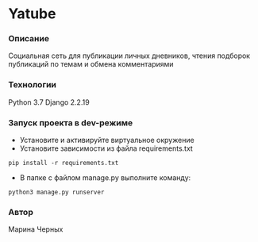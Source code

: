 # Yatube
### Описание
Социальная сеть для публикации личных дневников, чтения подборок публикаций по темам и обмена комментариями
### Технологии
Python 3.7
Django 2.2.19
### Запуск проекта в dev-режиме
- Установите и активируйте виртуальное окружение
- Установите зависимости из файла requirements.txt
```
pip install -r requirements.txt
``` 
- В папке с файлом manage.py выполните команду:
```
python3 manage.py runserver
```
### Автор
Марина Черных